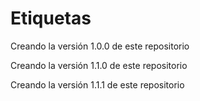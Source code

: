 # Etiquetas
Creando la versión 1.0.0 de este repositorio

Creando la versión 1.1.0 de este repositorio

Creando la versión 1.1.1 de este repositorio